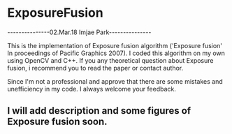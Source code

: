 # ExposureFusion
---------------02.Mar.18 Imjae Park---------------

This is the implementation of Exposure fusion algorithm ('Exposure fusion' In proceedings of Pacific Graphics 2007).
I coded this algorithm on my own using OpenCV and C++.
If you any theoretical question about Exposure fusion, i recommend you to read the paper or contact author.

Since I'm not a professional and approve that there are some mistakes and unefficiency in my code.
I always welcome your feedback.

I will add description and some figures of Exposure fusion soon.
--------------------------------------------------
